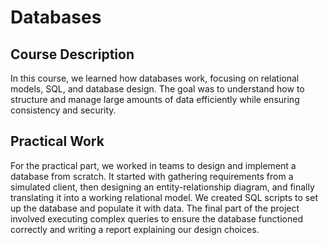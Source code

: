 # Databases

## Course Description

In this course, we learned how databases work, focusing on relational models, SQL, and database design. The goal was to understand how to structure and manage large amounts of data efficiently while ensuring consistency and security.

## Practical Work

For the practical part, we worked in teams to design and implement a database from scratch. It started with gathering requirements from a simulated client, then designing an entity-relationship diagram, and finally translating it into a working relational model. We created SQL scripts to set up the database and populate it with data. The final part of the project involved executing complex queries to ensure the database functioned correctly and writing a report explaining our design choices.
